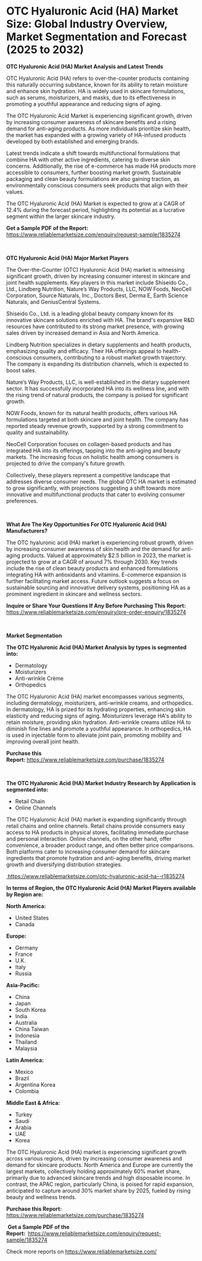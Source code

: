 <p><h1>OTC Hyaluronic Acid (HA) Market Size: Global Industry Overview, Market Segmentation and Forecast (2025 to 2032)</h1></p><p><strong>OTC Hyaluronic Acid (HA) Market Analysis and Latest Trends</strong></p>
<p><p>OTC Hyaluronic Acid (HA) refers to over-the-counter products containing this naturally occurring substance, known for its ability to retain moisture and enhance skin hydration. HA is widely used in skincare formulations, such as serums, moisturizers, and masks, due to its effectiveness in promoting a youthful appearance and reducing signs of aging.</p><p>The OTC Hyaluronic Acid Market is experiencing significant growth, driven by increasing consumer awareness of skincare benefits and a rising demand for anti-aging products. As more individuals prioritize skin health, the market has expanded with a growing variety of HA-infused products developed by both established and emerging brands.</p><p>Latest trends indicate a shift towards multifunctional formulations that combine HA with other active ingredients, catering to diverse skin concerns. Additionally, the rise of e-commerce has made HA products more accessible to consumers, further boosting market growth. Sustainable packaging and clean beauty formulations are also gaining traction, as environmentally conscious consumers seek products that align with their values.</p><p>The OTC Hyaluronic Acid (HA) Market is expected to grow at a CAGR of 12.4% during the forecast period, highlighting its potential as a lucrative segment within the larger skincare industry.</p></p>
<p><strong>Get a Sample PDF of the Report:&nbsp;</strong> <a href="https://www.reliablemarketsize.com/enquiry/request-sample/1835274?utm_campaign=3445&utm_medium=2&utm_source=Github&utm_content=ia&utm_term=26032025&utm_id=otc-hyaluronic-acid-ha">https://www.reliablemarketsize.com/enquiry/request-sample/1835274</a></p>
<p>&nbsp;</p>
<p><strong>OTC Hyaluronic Acid (HA) Major Market Players</strong></p>
<p><p>The Over-the-Counter (OTC) Hyaluronic Acid (HA) market is witnessing significant growth, driven by increasing consumer interest in skincare and joint health supplements. Key players in this market include Shiseido Co., Ltd., Lindberg Nutrition, Nature’s Way Products, LLC, NOW Foods, NeoCell Corporation, Source Naturals, Inc., Doctors Best, Derma E, Earth Science Naturals, and GeniusCentral Systems.</p><p>Shiseido Co., Ltd. is a leading global beauty company known for its innovative skincare solutions enriched with HA. The brand's expansive R&D resources have contributed to its strong market presence, with growing sales driven by increased demand in Asia and North America.</p><p>Lindberg Nutrition specializes in dietary supplements and health products, emphasizing quality and efficacy. Their HA offerings appeal to health-conscious consumers, contributing to a robust market growth trajectory. The company is expanding its distribution channels, which is expected to boost sales.</p><p>Nature’s Way Products, LLC, is well-established in the dietary supplement sector. It has successfully incorporated HA into its wellness line, and with the rising trend of natural products, the company is poised for significant growth.</p><p>NOW Foods, known for its natural health products, offers various HA formulations targeted at both skincare and joint health. The company has reported steady revenue growth, supported by a strong commitment to quality and sustainability.</p><p>NeoCell Corporation focuses on collagen-based products and has integrated HA into its offerings, tapping into the anti-aging and beauty markets. The increasing focus on holistic health among consumers is projected to drive the company's future growth.</p><p>Collectively, these players represent a competitive landscape that addresses diverse consumer needs. The global OTC HA market is estimated to grow significantly, with projections suggesting a shift towards more innovative and multifunctional products that cater to evolving consumer preferences.</p></p>
<p>&nbsp;</p>
<p><strong>What Are The Key Opportunities For OTC Hyaluronic Acid (HA) Manufacturers?</strong></p>
<p><p>The OTC hyaluronic acid (HA) market is experiencing robust growth, driven by increasing consumer awareness of skin health and the demand for anti-aging products. Valued at approximately $2.5 billion in 2023, the market is projected to grow at a CAGR of around 7% through 2030. Key trends include the rise of clean beauty products and enhanced formulations integrating HA with antioxidants and vitamins. E-commerce expansion is further facilitating market access. Future outlook suggests a focus on sustainable sourcing and innovative delivery systems, positioning HA as a prominent ingredient in skincare and wellness sectors.</p></p>
<p><strong>Inquire or Share Your Questions If Any Before Purchasing This Report:</strong> <a href="https://www.reliablemarketsize.com/enquiry/pre-order-enquiry/1835274?utm_campaign=3445&utm_medium=2&utm_source=Github&utm_content=ia&utm_term=26032025&utm_id=otc-hyaluronic-acid-ha">https://www.reliablemarketsize.com/enquiry/pre-order-enquiry/1835274</a></p>
<p>&nbsp;</p>
<p><strong>Market Segmentation</strong></p>
<p><strong>The OTC Hyaluronic Acid (HA) Market Analysis by types is segmented into:</strong></p>
<p><ul><li>Dermatology</li><li>Moisturizers</li><li>Anti-wrinkle Crème</li><li>Orthopedics</li></ul></p>
<p><p>The OTC Hyaluronic Acid (HA) market encompasses various segments, including dermatology, moisturizers, anti-wrinkle creams, and orthopedics. In dermatology, HA is prized for its hydrating properties, enhancing skin elasticity and reducing signs of aging. Moisturizers leverage HA's ability to retain moisture, providing skin hydration. Anti-wrinkle creams utilize HA to diminish fine lines and promote a youthful appearance. In orthopedics, HA is used in injectable form to alleviate joint pain, promoting mobility and improving overall joint health.</p></p>
<p><strong>Purchase this Report:&nbsp;</strong><a href="https://www.reliablemarketsize.com/purchase/1835274?utm_campaign=3445&utm_medium=2&utm_source=Github&utm_content=ia&utm_term=26032025&utm_id=otc-hyaluronic-acid-ha">https://www.reliablemarketsize.com/purchase/1835274</a></p>
<p>&nbsp;</p>
<p><strong>The OTC Hyaluronic Acid (HA) Market Industry Research by Application is segmented into:</strong></p>
<p><ul><li>Retail Chain</li><li>Online Channels</li></ul></p>
<p><p>The OTC Hyaluronic Acid (HA) market is expanding significantly through retail chains and online channels. Retail chains provide consumers easy access to HA products in physical stores, facilitating immediate purchase and personal interaction. Online channels, on the other hand, offer convenience, a broader product range, and often better price comparisons. Both platforms cater to increasing consumer demand for skincare ingredients that promote hydration and anti-aging benefits, driving market growth and diversifying distribution strategies.</p></p>
<p><a href="https://www.reliablemarketsize.com/otc-hyaluronic-acid-ha--r1835274?utm_campaign=3445&utm_medium=2&utm_source=Github&utm_content=ia&utm_term=26032025&utm_id=otc-hyaluronic-acid-ha">&nbsp;https://www.reliablemarketsize.com/otc-hyaluronic-acid-ha--r1835274</a></p>
<p><strong>In terms of Region, the OTC Hyaluronic Acid (HA) Market Players available by Region are:</strong></p>
<p>
    <p> <strong> North America: </strong>
        <ul>
            <li>United States</li>
            <li>Canada</li>
        </ul>
        </p> 
    <p> <strong> Europe: </strong>
        <ul>
            <li>Germany</li>
            <li>France</li>
            <li>U.K.</li>
            <li>Italy</li>
            <li>Russia</li>
        </ul>
        </p> 
    <p> <strong> Asia-Pacific: </strong>
        <ul>
            <li>China</li>
            <li>Japan</li>
            <li>South Korea</li>
            <li>India</li>
            <li>Australia</li>
            <li>China Taiwan</li>
            <li>Indonesia</li>
            <li>Thailand</li>
            <li>Malaysia</li>
        </ul>
        </p> 
    <p> <strong> Latin America: </strong>
        <ul>
            <li>Mexico</li>
            <li>Brazil</li>
            <li>Argentina Korea</li>
            <li>Colombia</li>
        </ul>
        </p> 
    <p> <strong> Middle East & Africa: </strong>
        <ul>
            <li>Turkey</li>
            <li>Saudi</li>
            <li>Arabia</li>
            <li>UAE</li>
            <li>Korea</li>
        </ul>
    </p>
    </p>
<p><p>The OTC Hyaluronic Acid (HA) market is experiencing significant growth across various regions, driven by increasing consumer awareness and demand for skincare products. North America and Europe are currently the largest markets, collectively holding approximately 60% market share, primarily due to advanced skincare trends and high disposable income. In contrast, the APAC region, particularly China, is poised for rapid expansion, anticipated to capture around 30% market share by 2025, fueled by rising beauty and wellness trends.</p></p>
<p><strong>Purchase this Report: </strong><a href="https://www.reliablemarketsize.com/purchase/1835274?utm_campaign=3445&utm_medium=2&utm_source=Github&utm_content=ia&utm_term=26032025&utm_id=otc-hyaluronic-acid-ha">https://www.reliablemarketsize.com/purchase/1835274</a></p>
<p>&nbsp;<strong>Get a Sample PDF of the Report:&nbsp;&nbsp;</strong><a href="https://www.reliablemarketsize.com/enquiry/request-sample/1835274?utm_campaign=3445&utm_medium=2&utm_source=Github&utm_content=ia&utm_term=26032025&utm_id=otc-hyaluronic-acid-ha">https://www.reliablemarketsize.com/enquiry/request-sample/1835274</a></p>
<p><strong></strong></p>
<p>Check more reports on <a href="https://www.reliablemarketsize.com/?utm_campaign=3445&utm_medium=2&utm_source=Github&utm_content=ia&utm_term=26032025&utm_id=otc-hyaluronic-acid-ha">https://www.reliablemarketsize.com/</a></p>